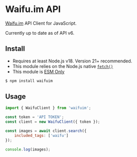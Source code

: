 # Waifu.im API

[Waifu.im](https://waifu.im) API Client for JavaScript.

Currently up to date as of API v6.

## Install

* Requires at least Node.js v18. Version 21+ recommended.
* This module relies on the Node.js native [`fetch()`](https://nodejs.org/docs/latest-v22.x/api/globals.html#fetch)
* This module is [ESM Only](https://nodejs.org/api/esm.html)

```sh
$ npm install waifuim
```

## Usage

```js
import { WaifuClient } from 'waifuim';

const token = 'API TOKEN';
const client = new WaifuClient({ token });

const images = await client.search({
    included_tags: ['waifu']
});

console.log(images);
```
